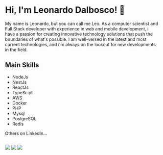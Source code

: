 # Hi, I'm Leonardo Dalbosco! 👋

My name is Leonardo, but you can call me Leo. As a computer scientist and Full Stack developer with experience in web and mobile development, i have a passion for creating innovative technology solutions that push the boundaries of what's possible. I am well-versed in the latest and most current technologies, and i'm always on the lookout for new developments in the field.

## Main Skills

- NodeJs
- NestJs
- ReactJs
- TypeScipt
- AWS
- Docker
- PHP
- Mysql
- PostgreSQL
- Redis

Others on LinkedIn...


  
  ##
 
<div> 
  <a href="https://www.instagram.com/leonardo.db" target="_blank"><img src="https://img.shields.io/badge/-Instagram-%23E4405F?style=for-the-badge&logo=instagram&logoColor=white" target="_blank"></a>
    <a href = "mailto:leodalbosco@hotmail.com"><img src="https://img.shields.io/badge/-Mail-%23333?style=for-the-badge&logo=gmail&logoColor=white" target="_blank"></a>
  <a href="https://www.linkedin.com/in/leonardo-dalbosco-187808162" target="_blank"><img src="https://img.shields.io/badge/-LinkedIn-%230077B5?style=for-the-badge&logo=linkedin&logoColor=white" target="_blank"></a> 
</div>
